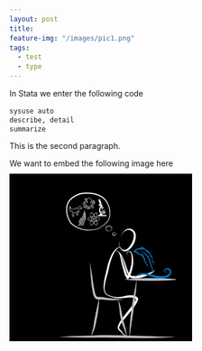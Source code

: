 ```yaml
---
layout: post
title:
feature-img: "/images/pic1.png"
tags:
  - test
  - type
---
```


In Stata we enter the following code

```
sysuse auto
describe, detail
summarize
```
<!--HTML hr tag is used here-->
<!--more-->

This is the second paragraph.

We want to embed the following image here
<img src="/images/pic1.png" align=left style="width:324px;height:297px;margin-top:10px;margin-right:30px"/>
